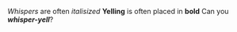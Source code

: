 _Whispers_ are often *italisized*
__Yelling__ is often placed in **bold**
Can you __*whisper-yell*__?
